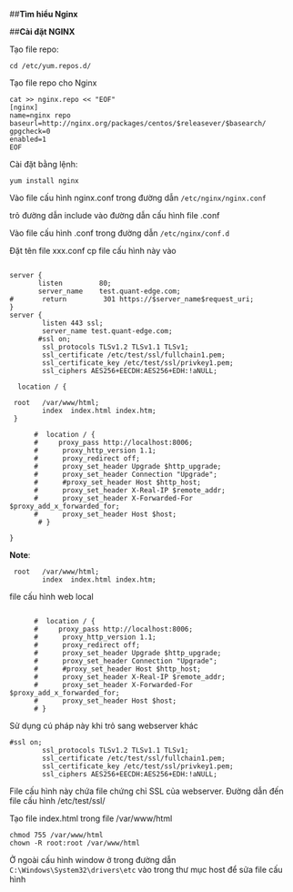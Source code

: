 ##**Tìm hiểu Nginx**

##**Cài đặt NGINX**

Tạo file repo:

```
cd /etc/yum.repos.d/
```

Tạo file repo cho Nginx

```
cat >> nginx.repo << "EOF"
[nginx]
name=nginx repo
baseurl=http://nginx.org/packages/centos/$releasever/$basearch/
gpgcheck=0
enabled=1
EOF
```

Cài đặt bằng lệnh:

```
yum install nginx 
```

Vào file cấu hình nginx.conf trong đường dẫn `/etc/nginx/nginx.conf`

trỏ đường dẫn include vào đường dẫn cấu hình file .conf

Vào file cấu hình .conf trong đường dẫn `/etc/nginx/conf.d`

Đặt tên file xxx.conf cp file cấu hình này vào 

```

server {
       listen         80;
       server_name    test.quant-edge.com;
#       return         301 https://$server_name$request_uri;
}
server {
        listen 443 ssl;
        server_name test.quant-edge.com;
       #ssl on;
        ssl_protocols TLSv1.2 TLSv1.1 TLSv1;
        ssl_certificate /etc/test/ssl/fullchain1.pem;
        ssl_certificate_key /etc/test/ssl/privkey1.pem;
        ssl_ciphers AES256+EECDH:AES256+EDH:!aNULL;

  location / {

 root   /var/www/html;
        index  index.html index.htm;
 }

      #  location / {
      #     proxy_pass http://localhost:8006;
      #      proxy_http_version 1.1;
      #      proxy_redirect off;
      #      proxy_set_header Upgrade $http_upgrade;
      #      proxy_set_header Connection "Upgrade";
      #      #proxy_set_header Host $http_host;
      #      proxy_set_header X-Real-IP $remote_addr;
      #      proxy_set_header X-Forwarded-For $proxy_add_x_forwarded_for;
      #      proxy_set_header Host $host;
       # }

}
```
 **Note**:

```
 root   /var/www/html;
        index  index.html index.htm;
```

file cấu hình web local

```

      #  location / {
      #     proxy_pass http://localhost:8006;
      #      proxy_http_version 1.1;
      #      proxy_redirect off;
      #      proxy_set_header Upgrade $http_upgrade;
      #      proxy_set_header Connection "Upgrade";
      #      #proxy_set_header Host $http_host;
      #      proxy_set_header X-Real-IP $remote_addr;
      #      proxy_set_header X-Forwarded-For $proxy_add_x_forwarded_for;
      #      proxy_set_header Host $host;
      # }
```

Sử dụng cú pháp này khi trỏ sang webserver khác 

```
#ssl on;
        ssl_protocols TLSv1.2 TLSv1.1 TLSv1;
        ssl_certificate /etc/test/ssl/fullchain1.pem;
        ssl_certificate_key /etc/test/ssl/privkey1.pem;
        ssl_ciphers AES256+EECDH:AES256+EDH:!aNULL;
```

File cấu hình này chứa file chứng chỉ SSL của webserver. Đường dẫn đến file cấu hình /etc/test/ssl/

Tạo file index.html trong file /var/www/html

```
chmod 755 /var/www/html
chown -R root:root /var/www/html
```

Ở ngoài cấu hình window ở trong đường dẫn `C:\Windows\System32\drivers\etc` vào trong thư mục host để sửa file cấu hình 

